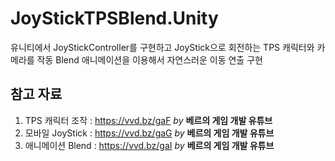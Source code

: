 # JoyStickTPSBlend.Unity
유니티에서 JoyStickController를 구현하고 JoyStick으로 회전하는 TPS 캐릭터와 카메라를 작동 
Blend 애니메이션을 이용해서 자연스러운 이동 연출 구현
## 참고 자료 
1) TPS 캐릭터 조작 : https://vvd.bz/gaF _by_ __베르의 게임 개발 유튜브__
2) 모바일 JoyStick : https://vvd.bz/gaG _by_ __베르의 게임 개발 유튜브__
3) 애니메이션 Blend : https://vvd.bz/gaI _by_ __베르의 게임 개발 유튜브__   
